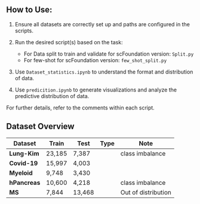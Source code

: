 ## How to Use:

1. Ensure all datasets are correctly set up and paths are configured in the scripts.
2. Run the desired script(s) based on the task:
   - For Data split to train and validate for scFoundation version: `Split.py`
   - For few-shot for scFoundation version: `few_shot_split.py`
   
3. Use `Dataset_statistics.ipynb` to understand the format and distribution of data.
4. Use `predicition.ipynb` to generate visualizations and analyze the predictive distribution of data.

For further details, refer to the comments within each script.



## Dataset Overview

| **Dataset**   | **Train** | **Test** | **Type** | **Note** |
|----------------|-----------|----------|----------|----------|
| **Lung-Kim**   | 23,185    | 7,387    |          | class imbalance     |
| **Covid-19**   | 15,997    | 4,003    |          |                     |
| **Myeloid**    | 9,748     | 3,430    |          |                     |
| **hPancreas**  | 10,600    | 4,218    |          | class imbalance     |
| **MS**         | 7,844     | 13,468   |          | Out of distribution |
